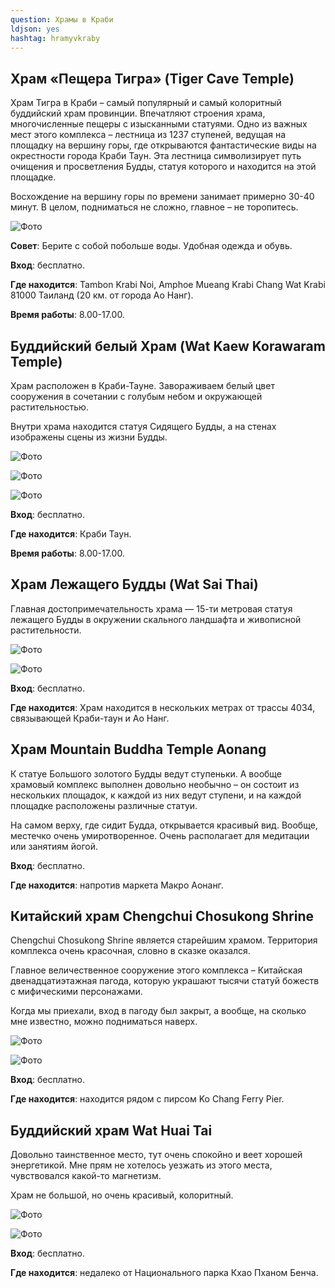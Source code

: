 ```yaml
---
question: Храмы в Краби
ldjson: yes
hashtag: hramyvkraby
---
```


## Храм «Пещера Тигра» (Tiger Cave Temple)

Храм Тигра в Краби – самый популярный и самый колоритный буддийский храм провинции. Впечатляют строения храма, многочисленные пещеры с изысканными статуями. Одно из важных мест этого комплекса – лестница из 1237 ступеней, ведущая на площадку на вершину горы, где открываются фантастические виды на окрестности города Краби Таун. Эта лестница символизирует путь очищения и просветления Будды, статуя которого и находится на этой площадке.

Восхождение на вершину горы по времени занимает примерно 30-40 минут. В целом, подниматься не сложно, главное – не торопитесь.

![Фото](https://krabifaq.ru/assets/hram-tigra2.jpg)

**Совет**: Берите с собой побольше воды. Удобная одежда и обувь.

**Вход**: бесплатно.

**Где находится**: Tambon Krabi Noi, Amphoe Mueang Krabi Chang Wat Krabi 81000 Таиланд (20 км. от города Ао Нанг).

**Время работы**: 8.00-17.00.

## Буддийский белый Храм (Wat Kaew Korawaram Temple)

Храм расположен в Краби-Тауне. Завораживаем белый цвет сооружения в сочетании с голубым небом и окружающей растительностью.

Внутри храма находится статуя Сидящего Будды, а на стенах изображены сцены из жизни Будды.



![Фото](https://krabifaq.ru/assets/belui-hram.jpg)

![Фото](https://krabifaq.ru/assets/belui-hram2.jpg)

![Фото](https://krabifaq.ru/assets/belui-hram3.jpg)

**Вход**: бесплатно.

**Где находится**: Краби Таун.

**Время работы**: 8.00-17.00.

## Храм Лежащего Будды (Wat Sai Thai)

Главная достопримечательность храма — 15-ти метровая статуя лежащего Будды в окружении скального ландшафта и живописной растительности.

![Фото](https://krabifaq.ru/assets/lezha-budda.jpg)

![Фото](https://krabifaq.ru/assets/lezha-budda2.jpg)

**Вход**: бесплатно.

**Где находится**: Храм находится в нескольких метрах от трассы 4034, связывающей Краби-таун и Ао Нанг.

## Храм Mountain Buddha Temple Aonang

К статуе Большого золотого Будды ведут ступеньки. А вообще храмовый комплекс выполнен довольно необычно – он состоит из нескольких площадок, к каждой из них ведут ступени, и на каждой площадке расположены различные статуи.

На самом верху, где сидит Будда, открывается красивый вид. Вообще, местечко очень умиротворенное. Очень располагает для медитации или занятиям йогой.


**Вход**: бесплатно.

**Где находится**: напротив маркета Макро Аонанг.


## Китайский храм Chengchui Chosukong Shrine

Chengchui Chosukong Shrine является старейшим храмом. Территория комплекса очень красочная, словно в сказке оказался.

Главное величественное сооружение этого комплекса – Китайская двенадцатиэтажная пагода, которую украшают тысячи статуй божеств с мифическими персонажами.

Когда мы приехали, вход в пагоду был закрыт, а вообще, на сколько мне известно, можно подниматься наверх.

![Фото](https://krabifaq.ru/assets/kitay-hram.jpg)

![Фото](https://krabifaq.ru/assets/kitay-hram2.jpg)

**Вход**: бесплатно.

**Где находится**: находится рядом с пирсом Ko Chang Ferry Pier.

## Буддийский храм Wat Huai Tai

Довольно таинственное место, тут очень спокойно и веет хорошей энергетикой. Мне прям не хотелось уезжать из этого места, чувствовался какой-то магнетизм.

Храм не большой, но очень красивый, колоритный.

![Фото](https://krabifaq.ru/assets/hram2.jpg)

![Фото](https://krabifaq.ru/assets/hram.jpg)

**Вход**: бесплатно.

**Где находится**: недалеко от Национального парка Кхао Пханом Бенча.

